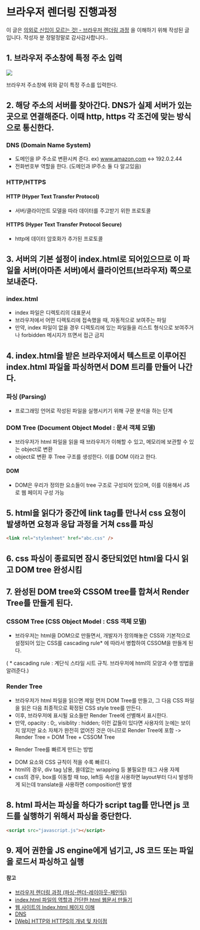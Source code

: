 # 브라우저 렌더링 진행과정
이 글은 [의외로 신입이 모르는 것! - 브라우저 렌더링 과정](https://patrick-f.tistory.com/9?category=1033516) 을 이해하기 위해 작성된 글 입니다.
작성자 분 정말정말로 감사감사합니다..

## 1. 브라우저 주소창에 특정 주소 입력
![](https://velog.velcdn.com/images/malgam/post/9b2f4515-87b5-4a19-8bd1-955a6283dc64/image.png)

브라우저 주소창에 위와 같이 특정 주소를 입력한다.

## 2. 해당 주소의 서버를 찾아간다. DNS가 실제 서버가 있는 곳으로 연결해준다. 이때 http, https 각 조건에 맞는 방식으로 통신한다.
### DNS (Domain Name System) 
- 도메인을  IP 주소로 변환시켜 준다.
 ex) www.amazon.com <-> 192.0.2.44
-  전화번호부 역할을 한다. (도메인과 IP주소 둘 다 알고있음)

### HTTP/HTTPS
#### HTTP (Hyper Text Transfer Protocol)
- 서버/클라이언트 모델을 따라 데이터를 주고받기 위한 프로토콜
#### HTTPS (Hyper Text Transfer Protocol Secure)
- http에 데이터 암호화가 추가된 프로토콜

## 3. 서버의 기본 설정이 index.html로 되어있으므로 이 파일을 서버(아마존 서버)에서 클라이언트(브라우저) 쪽으로 보내준다.
### index.html
- index 파일은 디렉토리의 대표문서
- 브라우저에서 어떤 디렉토리에 접속했을 때, 자동적으로 보여주는 파일
- 만약, index 파일이 없을 경우 디렉토리에 있는 파일들을 리스트 형식으로 보여주거나 forbidden 메시지가 뜨면서 접근 금지

## 4. index.html을 받은 브라우저에서 텍스트로 이루어진 index.html 파일을 파싱하면서 DOM 트리를 만들어 나간다.
### 파싱 (Parsing)
- 프로그래밍 언어로 작성된 파일을 실행시키기 위해 구문 분석을 하는 단계

### DOM Tree (Document Object Model : 문서 객체 모델)
- 브라우저가 html 파일을 읽을 때 브라우저가 이해할 수 있고, 메모리에 보관할 수 있는 object로 변환
- object로 변환 후 Tree 구조를 생성한다. 이를 DOM 이라고 한다.

#### DOM
- DOM은 우리가 정의한 요소들이 tree 구조로 구성되어 있으며, 이를 이용해서 JS로 웹 페이지 구성 가능

## 5. html을 읽다가 중간에 link tag를 만나서 css 요청이 발생하면 요청과 응답 과정을 거쳐 css를 파싱
```html
<link rel="stylesheet" href="abc.css" />
```

## 6. css 파싱이 종료되면 잠시 중단되었던 html을 다시 읽고 DOM tree 완성시킴

## 7. 완성된 DOM tree와 CSSOM tree를 합쳐서 Render Tree를 만들게 된다.
### CSSOM Tree (CSS Object Model : CSS 객체 모델)
- 브라우저는 html을 DOM으로 만들면서, 개발자가 정의해놓은 CSS와 기본적으로 설정되어 있는 CSS를 cascading rule* 에 따라서 병합하여 CSSOM을 만들게 된다.

( * cascading rule : 계단식 스타일 시트 규칙. 브라우저에 html의 모양과 수행 방법을 알려준다.)

### Render Tree
- 브라우저가 html 파일을 읽으면 제일 먼저 DOM Tree를 만들고, 그 다음 CSS 파일을 읽은 다음 최종적으로 확정된 CSS style tree를 만든다.
- 이후, 브라우저에 표시될 요소들만 Render Tree에 선별해서 표시한다.
- 만약, opacity : 0;, visiblity : hidden; 이런 값들이 있다면 사용자의 눈에는 보이지 않지만 요소 자체가 완전히 없어진 것은 아니므로 Render Tree에 포함
-> Render Tree = DOM Tree + CSSOM Tree

* Render Tree를 빠르게 만드는 방법
- DOM 요소와 CSS 규칙이 적을 수록 빠르다.
- html의 경우, div tag 남용, 쓸데없는 wrapping 등 불필요한 태그 사용 자제
- css의 경우, box를 이동할 때 top, left등 속성을 사용하면 layout부터 다시 발생하게 되는데 translate을 사용하면 composition만 발생

## 8. html 파서는 파싱을 하다가 script tag를 만나면 js 코드를 실행하기 위해서 파싱을 중단한다.
```html
<script src="javascript.js"></script>
```

## 9. 제어 권한을 JS engine에게 넘기고, JS 코드 또는 파일을 로드서 파싱하고 실행


#### 참고
- [브라우저 렌더링 과정 (파싱-렌더-레이아웃-페인팅)](https://velog.io/@keinn51/1)
- [index.html 파일의 역할과 간단한 html 웹문서 만들기](https://wryul12.tistory.com/entry/indexhtml-%ED%8C%8C%EC%9D%BC%EC%9D%98-%EC%97%AD%ED%95%A0%EA%B3%BC-%EA%B0%84%EB%8B%A8%ED%95%9C-html-%EC%9B%B9%EB%AC%B8%EC%84%9C-%EB%A7%8C%EB%93%A4%EA%B8%B0)
- [웹 사이트의 Index.html 페이지 이해](https://ko.eyewated.com/%EC%9B%B9-%EC%82%AC%EC%9D%B4%ED%8A%B8%EC%9D%98-index-html-%ED%8E%98%EC%9D%B4%EC%A7%80-%EC%9D%B4%ED%95%B4/)
- [DNS](https://hopeitmst-0810.tistory.com/22)
- [[Web] HTTP와 HTTPS의 개념 및 차이점](https://mangkyu.tistory.com/98)
